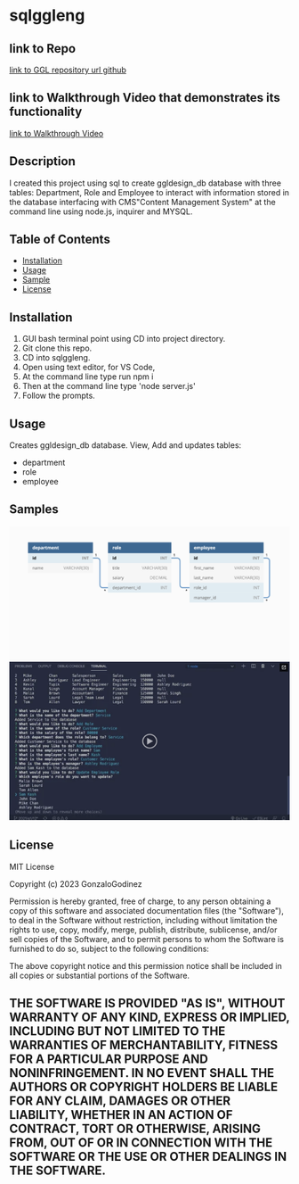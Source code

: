 # sqlggleng

## link to Repo
[link to GGL repository url github](https://github.com/GonzaloGodinez/sqlggleng)
## link to Walkthrough Video that demonstrates its functionality
[link to Walkthrough Video](https://watch.screencastify.com/v/QAEHQ2GqW9hoWa1PmfPo)

## Description
I created this project using sql to create ggldesign_db database with three tables: Department, Role and Employee to interact with information stored in the database interfacing with CMS"Content Management System" at the command line using node.js, inquirer and MYSQL. 

## Table of Contents

- [Installation](#installation)
- [Usage](#usage)
- [Sample](#Samples)
- [License](#license)

## Installation
1.	GUI bash terminal point using CD into project directory.
2.	Git clone this repo.
3.	CD into sqlggleng.	
4.	Open using text editor, for VS Code, 
5.	At the command line type run npm i 
6.	Then at the command line type 'node server.js'
7.  Follow the prompts.

## Usage
Creates ggldesign_db database.
View, Add and updates tables:
-   department
-   role
-   employee

## Samples
![Database schema includes tables labeled “employee,” role,” and “department.”](./assets/schema_tables.png)
![Video sample image displaying employee fields and aplication functionallity](./assets/video-sample.png)

## License
MIT License

Copyright (c) 2023 GonzaloGodinez

Permission is hereby granted, free of charge, to any person obtaining a copy
of this software and associated documentation files (the "Software"), to deal
in the Software without restriction, including without limitation the rights
to use, copy, modify, merge, publish, distribute, sublicense, and/or sell
copies of the Software, and to permit persons to whom the Software is
furnished to do so, subject to the following conditions:

The above copyright notice and this permission notice shall be included in all
copies or substantial portions of the Software.

THE SOFTWARE IS PROVIDED "AS IS", WITHOUT WARRANTY OF ANY KIND, EXPRESS OR
IMPLIED, INCLUDING BUT NOT LIMITED TO THE WARRANTIES OF MERCHANTABILITY,
FITNESS FOR A PARTICULAR PURPOSE AND NONINFRINGEMENT. IN NO EVENT SHALL THE
AUTHORS OR COPYRIGHT HOLDERS BE LIABLE FOR ANY CLAIM, DAMAGES OR OTHER
LIABILITY, WHETHER IN AN ACTION OF CONTRACT, TORT OR OTHERWISE, ARISING FROM,
OUT OF OR IN CONNECTION WITH THE SOFTWARE OR THE USE OR OTHER DEALINGS IN THE
SOFTWARE.
---
